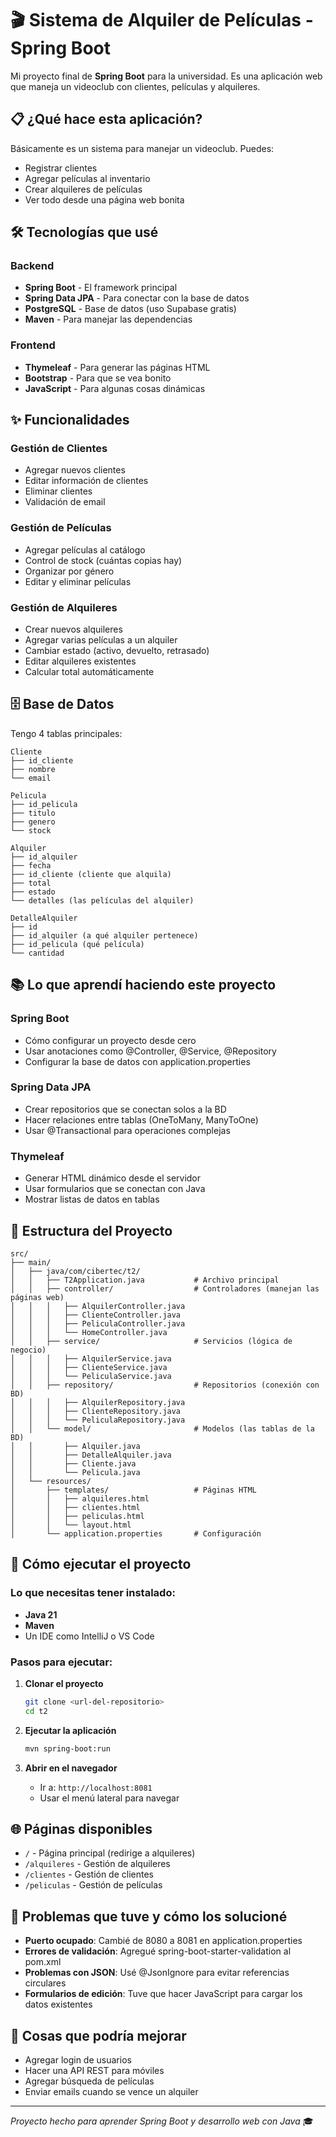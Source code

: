 # 🎬 Sistema de Alquiler de Películas - Spring Boot

Mi proyecto final de **Spring Boot** para la universidad. Es una aplicación web que maneja un videoclub con clientes, películas y alquileres.

## 📋 ¿Qué hace esta aplicación?

Básicamente es un sistema para manejar un videoclub. Puedes:
- Registrar clientes
- Agregar películas al inventario 
- Crear alquileres de películas
- Ver todo desde una página web bonita

## 🛠️ Tecnologías que usé

### **Backend**
- **Spring Boot** - El framework principal
- **Spring Data JPA** - Para conectar con la base de datos
- **PostgreSQL** - Base de datos (uso Supabase gratis)
- **Maven** - Para manejar las dependencias

### **Frontend**
- **Thymeleaf** - Para generar las páginas HTML
- **Bootstrap** - Para que se vea bonito
- **JavaScript** - Para algunas cosas dinámicas

## ✨ Funcionalidades

### **Gestión de Clientes**
- Agregar nuevos clientes
- Editar información de clientes
- Eliminar clientes
- Validación de email

### **Gestión de Películas**
- Agregar películas al catálogo
- Control de stock (cuántas copias hay)
- Organizar por género
- Editar y eliminar películas

### **Gestión de Alquileres**
- Crear nuevos alquileres
- Agregar varias películas a un alquiler
- Cambiar estado (activo, devuelto, retrasado)
- Editar alquileres existentes
- Calcular total automáticamente

## 🗄️ Base de Datos

Tengo 4 tablas principales:

```
Cliente
├── id_cliente 
├── nombre
└── email

Pelicula
├── id_pelicula
├── titulo
├── genero
└── stock

Alquiler
├── id_alquiler
├── fecha
├── id_cliente (cliente que alquila)
├── total
├── estado
└── detalles (las películas del alquiler)

DetalleAlquiler
├── id
├── id_alquiler (a qué alquiler pertenece)
├── id_pelicula (qué película)
└── cantidad
```

## 📚 Lo que aprendí haciendo este proyecto

### **Spring Boot**
- Cómo configurar un proyecto desde cero
- Usar anotaciones como @Controller, @Service, @Repository
- Configurar la base de datos con application.properties

### **Spring Data JPA**
- Crear repositorios que se conectan solos a la BD
- Hacer relaciones entre tablas (OneToMany, ManyToOne)
- Usar @Transactional para operaciones complejas

### **Thymeleaf**
- Generar HTML dinámico desde el servidor
- Usar formularios que se conectan con Java
- Mostrar listas de datos en tablas

## 📁 Estructura del Proyecto

```
src/
├── main/
│   ├── java/com/cibertec/t2/
│   │   ├── T2Application.java           # Archivo principal
│   │   ├── controller/                  # Controladores (manejan las páginas web)
│   │   │   ├── AlquilerController.java
│   │   │   ├── ClienteController.java
│   │   │   ├── PeliculaController.java
│   │   │   └── HomeController.java
│   │   ├── service/                     # Servicios (lógica de negocio)
│   │   │   ├── AlquilerService.java
│   │   │   ├── ClienteService.java
│   │   │   └── PeliculaService.java
│   │   ├── repository/                  # Repositorios (conexión con BD)
│   │   │   ├── AlquilerRepository.java
│   │   │   ├── ClienteRepository.java
│   │   │   └── PeliculaRepository.java
│   │   └── model/                       # Modelos (las tablas de la BD)
│   │       ├── Alquiler.java
│   │       ├── DetalleAlquiler.java
│   │       ├── Cliente.java
│   │       └── Pelicula.java
│   └── resources/
│       ├── templates/                   # Páginas HTML
│       │   ├── alquileres.html
│       │   ├── clientes.html
│       │   ├── peliculas.html
│       │   └── layout.html
│       └── application.properties       # Configuración
```

## 🚀 Cómo ejecutar el proyecto

### **Lo que necesitas tener instalado:**
- **Java 21** 
- **Maven**
- Un IDE como IntelliJ o VS Code

### **Pasos para ejecutar:**

1. **Clonar el proyecto**
   ```bash
   git clone <url-del-repositorio>
   cd t2
   ```

2. **Ejecutar la aplicación**
   ```bash
   mvn spring-boot:run
   ```

3. **Abrir en el navegador**
   - Ir a: `http://localhost:8081`
   - Usar el menú lateral para navegar

## 🌐 Páginas disponibles

- `/` - Página principal (redirige a alquileres)
- `/alquileres` - Gestión de alquileres
- `/clientes` - Gestión de clientes  
- `/peliculas` - Gestión de películas

## 🔧 Problemas que tuve y cómo los solucioné

- **Puerto ocupado**: Cambié de 8080 a 8081 en application.properties
- **Errores de validación**: Agregué spring-boot-starter-validation al pom.xml
- **Problemas con JSON**: Usé @JsonIgnore para evitar referencias circulares
- **Formularios de edición**: Tuve que hacer JavaScript para cargar los datos existentes

## 💭 Cosas que podría mejorar

- Agregar login de usuarios
- Hacer una API REST para móviles
- Agregar búsqueda de películas
- Enviar emails cuando se vence un alquiler

---

*Proyecto hecho para aprender Spring Boot y desarrollo web con Java* 🎓 